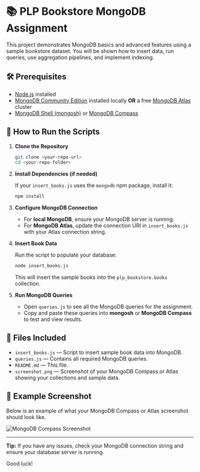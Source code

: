 # 📚 PLP Bookstore MongoDB Assignment

This project demonstrates MongoDB basics and advanced features using a sample bookstore dataset. You will be shown how to insert data, run queries, use aggregation pipelines, and implement indexing.

## 🛠️ Prerequisites

- [Node.js](https://nodejs.org/) installed
- [MongoDB Community Edition](https://www.mongodb.com/try/download/community) installed locally **OR** a free [MongoDB Atlas](https://www.mongodb.com/atlas/database) cluster
- [MongoDB Shell (mongosh)](https://www.mongodb.com/try/download/shell) or [MongoDB Compass](https://www.mongodb.com/try/download/compass)

## 🚀 How to Run the Scripts

1. **Clone the Repository**

   ```sh
   git clone <your-repo-url>
   cd <your-repo-folder>
   ```

2. **Install Dependencies (if needed)**

   If your `insert_books.js` uses the `mongodb` npm package, install it:

   ```sh
   npm install
   ```

3. **Configure MongoDB Connection**

   - For **local MongoDB**, ensure your MongoDB server is running.
   - For **MongoDB Atlas**, update the connection URI in `insert_books.js` with your Atlas connection string.

4. **Insert Book Data**

   Run the script to populate your database:

   ```sh
   node insert_books.js
   ```

   This will insert the sample books into the `plp_bookstore.books` collection.

5. **Run MongoDB Queries**

   - Open `queries.js` to see all the MongoDB queries for the assignment.
   - Copy and paste these queries into **mongosh** or **MongoDB Compass** to test and view results.

## 📄 Files Included

- `insert_books.js` — Script to insert sample book data into MongoDB.
- `queries.js` — Contains all required MongoDB queries.
- `README.md` — This file.
- `screenshot.png` — Screenshot of your MongoDB Compass or Atlas showing your collections and sample data.

## 📸 Example Screenshot

Below is an example of what your MongoDB Compass or Atlas screenshot should look like.

![MongoDB Compass Screenshot](screenshot.png)

---

**Tip:** If you have any issues, check your MongoDB connection string and ensure your database server is running.

Good luck!